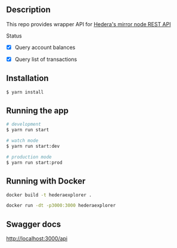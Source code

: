 ## Description

This repo provides wrapper API for [Hedera's mirror node REST API](https://docs.hedera.com/hedera/sdks-and-apis/rest-api)

Status

- [x] Query account balances

- [x] Query list of transactions

## Installation

```bash
$ yarn install
```

## Running the app

```bash
# development
$ yarn run start

# watch mode
$ yarn run start:dev

# production mode
$ yarn run start:prod
```

## Running with Docker

```bash
docker build -t hederaexplorer .

docker run -dt -p3000:3000 hederaexplorer
```

## Swagger docs

[http://localhost:3000/api](http://localhost:3000/api)